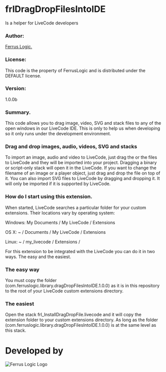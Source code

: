 # frlDragDropFilesIntoIDE
 Is a helper for LiveCode developers
 
### Author: 
[Ferrus Logic.](http://ferruslogic.com/)

### License: 
This code is the property of FerrusLogic and is distributed under the DEFAULT license.
### Version:
1.0.0b
 
### Summary.
This code allows you to drag image, video, SVG and stack files to any of the open windows in our LiveCode IDE. This is only to help us when developing so it only runs under the development environment.
 
### Drag and drop images, audio, videos, SVG and stacks
To import an image, audio and video to LiveCode, just drag the or the files to LiveCode and they will be imported into your project.
Dragging a binary or script-only stack will open it in the LiveCode.
If you want to change the filename of an image or a player object, just drag and drop the file on top of it.
You can also import SVG files to LiveCode by dragging and dropping it. It will only be imported if it is supported by LiveCode.
 
### How do I start using this extension.
When started, LiveCode searches a particular folder for your custom extensions. Their locations vary by operating system:

Windows: My Documents / My LiveCode / Extensions

OS X: ~ / Documents / My LiveCode / Extensions

Linux: ~ / my_livecode / Extensions /

For this extension to be integrated with the LiveCode you can do it in two ways. The easy and the easiest.
 
### The easy way
You must copy the folder (com.ferruslogic.library.dragDropFilesIntoIDE.1.0.0) as it is in this repository to the root of your LiveCode custom extensions directory.
 
### The easiest
Open the stack frl_InstallDragDropFile.livecode and it will copy the extension folder to your custom extensions directory. As long as the folder (com.ferruslogic.library.dragDropFilesIntoIDE.1.0.0) is at the same level as this stack.

# Developed by
![Ferrus Logic Logo](https://ferruslogic.com/wp-content/uploads/2020/06/logo-Ferrus-Logic.svg)
